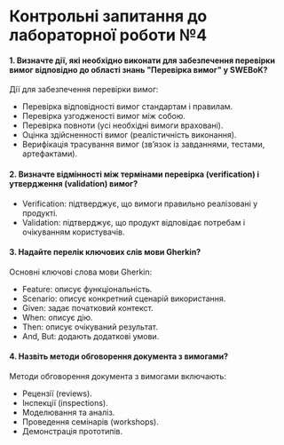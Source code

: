# Контрольні запитання до лабораторної роботи №4
#### 1. Визначте дії, які необхідно виконати для забезпечення перевірки вимог відповідно до області знань "Перевірка вимог" у SWEBoK?
Дії для забезпечення перевірки вимог:
- Перевірка відповідності вимог стандартам і правилам.
- Перевірка узгодженості вимог між собою.
- Перевірка повноти (усі необхідні вимоги враховані).
- Оцінка здійсненності вимог (реалістичність виконання).
- Верифікація трасування вимог (зв’язок із завданнями, тестами, артефактами).

#### 2. Визначте відмінності між термінами перевірка (verification) і утвердження (validation) вимог?
- Verification: підтверджує, що вимоги правильно реалізовані у продукті.
- Validation: підтверджує, що продукт відповідає потребам і очікуванням користувачів.

#### 3. Надайте перелік ключових слів мови Gherkin?
Основні ключові слова мови Gherkin:
- Feature: описує функціональність.
- Scenario: описує конкретний сценарій використання.
- Given: задає початковий контекст.
- When: описує дію.
- Then: описує очікуваний результат.
- And, But: додають додаткові умови.

#### 4. Назвіть методи обговорення документа з вимогами?
Методи обговорення документа з вимогами включають:
- Рецензії (reviews).
- Інспекції (inspections).
- Моделювання та аналіз.
- Проведення семінарів (workshops).
- Демонстрація прототипів.
